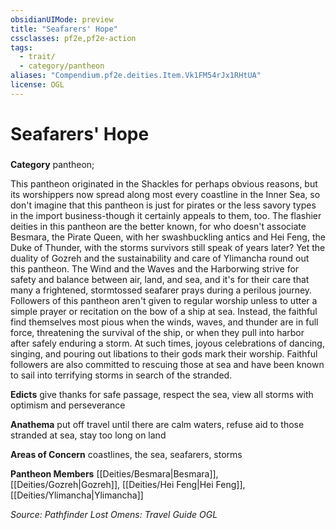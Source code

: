 ```yaml
---
obsidianUIMode: preview
title: "Seafarers' Hope"
cssclasses: pf2e,pf2e-action
tags:
  - trait/
  - category/pantheon
aliases: "Compendium.pf2e.deities.Item.Vk1FM54rJx1RHtUA"
license: OGL
---
```

# Seafarers' Hope

### 

**Category** pantheon; 




This pantheon originated in the Shackles for perhaps obvious reasons, but its worshippers now spread along most every coastline in the Inner Sea, so don't imagine that this pantheon is just for pirates or the less savory types in the import business-though it certainly appeals to them, too. The flashier deities in this pantheon are the better known, for who doesn't associate Besmara, the Pirate Queen, with her swashbuckling antics and Hei Feng, the Duke of Thunder, with the storms survivors still speak of years later? Yet the duality of Gozreh and the sustainability and care of Ylimancha round out this pantheon. The Wind and the Waves and the Harborwing strive for safety and balance between air, land, and sea, and it's for their care that many a frightened, stormtossed seafarer prays during a perilous journey. Followers of this pantheon aren't given to regular worship unless to utter a simple prayer or recitation on the bow of a ship at sea. Instead, the faithful find themselves most pious when the winds, waves, and thunder are in full force, threatening the survival of the ship, or when they pull into harbor after safely enduring a storm. At such times, joyous celebrations of dancing, singing, and pouring out libations to their gods mark their worship. Faithful followers are also committed to rescuing those at sea and have been known to sail into terrifying storms in search of the stranded.

**Edicts** give thanks for safe passage, respect the sea, view all storms with optimism and perseverance

**Anathema** put off travel until there are calm waters, refuse aid to those stranded at sea, stay too long on land

**Areas of Concern** coastlines, the sea, seafarers, storms

**Pantheon Members** [[Deities/Besmara|Besmara]], [[Deities/Gozreh|Gozreh]], [[Deities/Hei Feng|Hei Feng]], [[Deities/Ylimancha|Ylimancha]]

*Source: Pathfinder Lost Omens: Travel Guide*
*OGL*